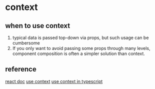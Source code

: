 # context

## when to use context

1. typical data is passed top-down via props, but such usage can be cumbersome
2. If you only want to avoid passing some props through many levels, component composition is often a simpler solution than context.

## reference

[react doc](https://reactjs.org/docs/context.html)
[use context](https://dmitripavlutin.com/react-context-and-usecontext/)
[use context in typescript](https://felixgerschau.com/react-typescript-context/#how-to-use-usecontext-with-typescript)
